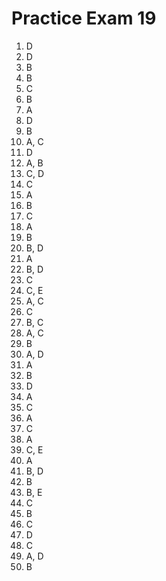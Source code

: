 # Practice Exam 19

1. D
2. D
3. B
4. B
5. C
6. B
7. A
8. D
9. B
10. A, C
11. D
12. A, B
13. C, D
14. C
15. A
16. B
17. C
18. A
19. B
20. B, D
21. A
22. B, D
23. C
24. C, E
25. A, C
26. C
27. B, C
28. A, C
29. B
30. A, D
31. A
32. B
33. D
34. A
35. C
36. A
37. C
38. A
39. C, E
40. A
41. B, D
42. B
43. B, E
44. C
45. B
46. C
47. D
48. C
49. A, D
50. B
